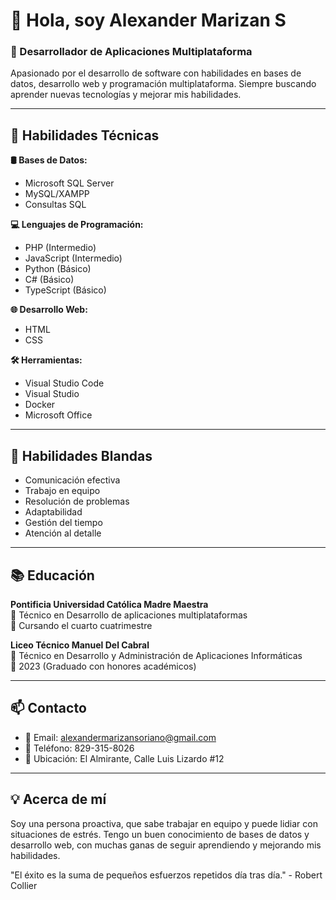 # 👋 Hola, soy Alexander Marizan S

### 🚀 Desarrollador de Aplicaciones Multiplataforma

Apasionado por el desarrollo de software con habilidades en bases de datos, desarrollo web y programación multiplataforma. Siempre buscando aprender nuevas tecnologías y mejorar mis habilidades.

---

## 🔧 Habilidades Técnicas

**🛢️ Bases de Datos:**
- Microsoft SQL Server
- MySQL/XAMPP
- Consultas SQL

**💻 Lenguajes de Programación:**
- PHP (Intermedio)
- JavaScript (Intermedio)
- Python (Básico)
- C# (Básico)
- TypeScript (Básico)

**🌐 Desarrollo Web:**
- HTML
- CSS

**🛠️ Herramientas:**
- Visual Studio Code
- Visual Studio
- Docker
- Microsoft Office

---

## 🌟 Habilidades Blandas

- Comunicación efectiva
- Trabajo en equipo
- Resolución de problemas
- Adaptabilidad
- Gestión del tiempo
- Atención al detalle

---

## 📚 Educación

**Pontificia Universidad Católica Madre Maestra**  
📖 Técnico en Desarrollo de aplicaciones multiplataformas  
📅 Cursando el cuarto cuatrimestre  

**Liceo Técnico Manuel Del Cabral**  
📖 Técnico en Desarrollo y Administración de Aplicaciones Informáticas  
📅 2023 (Graduado con honores académicos)  

---

## 📫 Contacto

- 📧 Email: [alexandermarizansoriano@gmail.com](mailto:alexandermarizansoriano@gmail.com)
- 📱 Teléfono: 829-315-8026
- 📍 Ubicación: El Almirante, Calle Luis Lizardo #12

---

## 💡 Acerca de mí

Soy una persona proactiva, que sabe trabajar en equipo y puede lidiar con situaciones de estrés. Tengo un buen conocimiento de bases de datos y desarrollo web, con muchas ganas de seguir aprendiendo y mejorando mis habilidades.

"El éxito es la suma de pequeños esfuerzos repetidos día tras día." - Robert Collier
